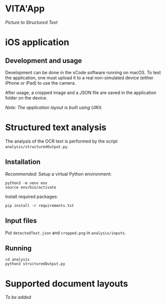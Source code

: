# VITA'App

_Picture to Structured Text_


# iOS application

## Development and usage

Development can be done in the xCode software running on macOS. To test the application, one must upload it to a real non-simulated device (either iPhone or iPad) to use the camera.

After usage, a cropped image and a JSON file are saved in the application folder on the device.

_Note: The application layout is built using UIKit._


# Structured text analysis

The analysis of the OCR text is performed by the script `analysis/structuredOutput.py`.

## Installation

_Recommended:_ Setup a virtual Python environment:
```
python3 -m venv env
source env/bin/activate
```
Install required packages:
```
pip install -r requirements.txt
```

## Input files

Put `detectedText.json` and `cropped.png` in `analysis/inputs`.

## Running

```
cd analysis
python3 structuredOutput.py
```


# Supported document layouts

_To be added_

